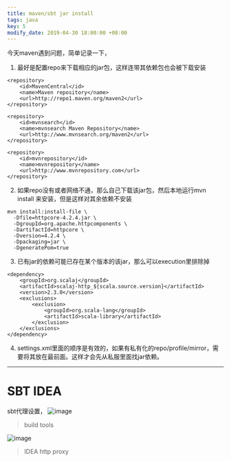```yaml
---
title: maven/sbt jar install
tags: java
key: 5
modify_date: 2019-04-30 18:00:00 +08:00
---
```


今天maven遇到问题，简单记录一下，
1. 最好是配置repo来下载相应的jar包，这样连带其依赖包也会被下载安装

```
<repository>
	<id>MavenCentral</id>
	<name>Maven repository</name>
	<url>http://repo1.maven.org/maven2</url>
</repository>

<repository>
	<id>mvnsearch</id>
	<name>mvnsearch Maven Repository</name>
	<url>http://www.mvnsearch.org/maven2</url>
</repository>

<repository>
	<id>mvnrepository</id>
	<name>mvnrepository</name>
	<url>http://www.mvnrepository.com</url>
</repository>
```

2. 如果repo没有或者网络不通，那么自己下载该jar包，然后本地运行mvn install 来安装，但是这样对其余依赖不安装

```
mvn install:install-file \
  -Dfile=httpcore-4.2.4.jar \
  -DgroupId=org.apache.httpcomponents \
  -DartifactId=httpcore \
  -Dversion=4.2.4 \
  -Dpackaging=jar \
  -DgeneratePom=true
```

3. 已有jar的依赖可能已存在某个版本的该jar，那么可以execution里排除掉

```
<dependency>
    <groupId>org.scalaj</groupId>
    <artifactId>scalaj-http_${scala.source.version}</artifactId>
    <version>2.3.0</version>
    <exclusions>
        <exclusion>
            <groupId>org.scala-lang</groupId>
            <artifactId>scala-library</artifactId>
        </exclusion>
    </exclusions>
</dependency>
```

4. settings.xml里面的顺序是有效的，如果有私有化的repo/profile/mirror，需要将其放在最前面。这样才会先从私服里面找jar依赖。

----
# SBT IDEA
sbt代理设置，
![image](https://user-images.githubusercontent.com/8369671/80794157-c81a2500-8bcb-11ea-873d-fa4909db5421.png)
> build tools

![image](https://user-images.githubusercontent.com/8369671/80794160-c9e3e880-8bcb-11ea-81dc-f31196f3d042.png)
> IDEA http proxy
